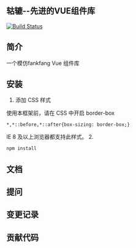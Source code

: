 ## 轱辘--先进的VUE组件库

[![Build Status](https://www.travis-ci.org/imricky/gulu.svg?branch=master)](https://www.travis-ci.org/imricky/gulu)

## 简介
一个模仿fankfang Vue 组件库

## 安装
1. 添加 CSS 样式

  使用本框架前，请在 CSS 中开启 border-box
  
   ```
  *,*::before,*::after{box-sizing: border-box;}
  
  ```
  
  IE 8 及以上浏览器都支持此样式。
2.  
```javascript
npm install
```

## 文档

## 提问

## 变更记录

## 贡献代码